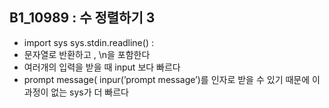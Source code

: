 ## B1_10989 : 수 정렬하기 3
- import sys    sys.stdin.readline() :
- 문자열로 반환하고 , \n을 포함한다
- 여러개의 입력을 받을 때 input 보다 빠르다
- prompt message( inpur(’prompt message’)를 인자로 받을 수 있기 때문에 이 과정이 없는 sys가 더 빠르다

